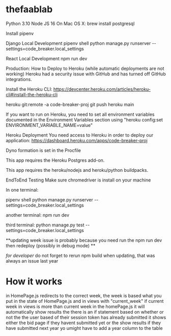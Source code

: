 # thefaablab
Python 3.10 Node JS 16 On Mac OS X: brew install postgresql

Install pipenv

Django Local Development
pipenv shell python manage.py runserver --settings=code_breaker.local_settings

React Local Development
npm run dev

Production: How to Deploy to Heroku (while automatic deployments are not working)
Heroku had a security issue with GitHub and has turned off GitHub integrations.

Install the Heroku CLI: https://devcenter.heroku.com/articles/heroku-cli#install-the-heroku-cli

heroku git:remote -a code-breaker-proj git push heroku main

If you want to run on Heroku, you need to set all environment variables documented in the Environment Variables section using "heroku config:set ENVIRONMENT_VARIABLE_NAME=value"

Heroku Deployment
You need access to Heroku in order to deploy our application: https://dashboard.heroku.com/apps/code-breaker-proj

Dyno formation is set in the Procfile

This app requires the Heroku Postgres add-on.

This app requires the heroku/nodejs and heroku/python buildpacks.

EndToEnd Testing
Make sure chromedriver is install on your machine

In one terminal:

pipenv shell python manage.py runserver --settings=code_breaker.local_settings

another terminal: npm run dev

third terminal: python manage.py test --settings=code_breaker.local_settings

**updating week issue is probably because you need run the npm run dev then redeploy (possibly in debug mode) **

*for developer* 
do not forget to rerun npm build when updating, that was always an issue last year


# How it works
in HomePage.js redirects to the correct week, the week is based what you put in the state of HomePage.js and in views with "current_week"
if current week in views is more than current week in the homePage.js it will automatically show results
the there is an if statement based on whether or not the the user based of their session token has already submitted
it shows either the bid page if they havent submitted yet or the show results if they have submitted
next year yo umight have to add a year column to the table 
